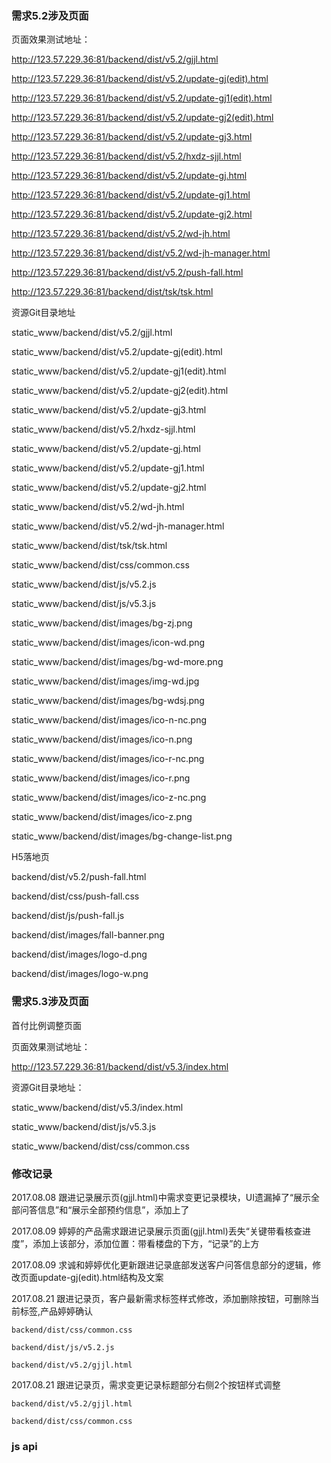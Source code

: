 ### 需求5.2涉及页面

页面效果测试地址：

http://123.57.229.36:81/backend/dist/v5.2/gjjl.html

http://123.57.229.36:81/backend/dist/v5.2/update-gj(edit).html

http://123.57.229.36:81/backend/dist/v5.2/update-gj1(edit).html

http://123.57.229.36:81/backend/dist/v5.2/update-gj2(edit).html

http://123.57.229.36:81/backend/dist/v5.2/update-gj3.html

http://123.57.229.36:81/backend/dist/v5.2/hxdz-sjjl.html

http://123.57.229.36:81/backend/dist/v5.2/update-gj.html

http://123.57.229.36:81/backend/dist/v5.2/update-gj1.html

http://123.57.229.36:81/backend/dist/v5.2/update-gj2.html

http://123.57.229.36:81/backend/dist/v5.2/wd-jh.html

http://123.57.229.36:81/backend/dist/v5.2/wd-jh-manager.html

http://123.57.229.36:81/backend/dist/v5.2/push-fall.html

http://123.57.229.36:81/backend/dist/tsk/tsk.html

资源Git目录地址

static_www/backend/dist/v5.2/gjjl.html

static_www/backend/dist/v5.2/update-gj(edit).html

static_www/backend/dist/v5.2/update-gj1(edit).html

static_www/backend/dist/v5.2/update-gj2(edit).html

static_www/backend/dist/v5.2/update-gj3.html

static_www/backend/dist/v5.2/hxdz-sjjl.html

static_www/backend/dist/v5.2/update-gj.html

static_www/backend/dist/v5.2/update-gj1.html

static_www/backend/dist/v5.2/update-gj2.html

static_www/backend/dist/v5.2/wd-jh.html

static_www/backend/dist/v5.2/wd-jh-manager.html

static_www/backend/dist/tsk/tsk.html

static_www/backend/dist/css/common.css

static_www/backend/dist/js/v5.2.js

static_www/backend/dist/js/v5.3.js

static_www/backend/dist/images/bg-zj.png

static_www/backend/dist/images/icon-wd.png

static_www/backend/dist/images/bg-wd-more.png

static_www/backend/dist/images/img-wd.jpg

static_www/backend/dist/images/bg-wdsj.png

static_www/backend/dist/images/ico-n-nc.png

static_www/backend/dist/images/ico-n.png

static_www/backend/dist/images/ico-r-nc.png

static_www/backend/dist/images/ico-r.png

static_www/backend/dist/images/ico-z-nc.png

static_www/backend/dist/images/ico-z.png

static_www/backend/dist/images/bg-change-list.png

H5落地页

backend/dist/v5.2/push-fall.html

backend/dist/css/push-fall.css

backend/dist/js/push-fall.js

backend/dist/images/fall-banner.png

backend/dist/images/logo-d.png

backend/dist/images/logo-w.png


### 需求5.3涉及页面

首付比例调整页面

页面效果测试地址：

http://123.57.229.36:81/backend/dist/v5.3/index.html

资源Git目录地址：

static_www/backend/dist/v5.3/index.html

static_www/backend/dist/js/v5.3.js

static_www/backend/dist/css/common.css


### 修改记录

2017.08.08 跟进记录展示页(gjjl.html)中需求变更记录模块，UI遗漏掉了“展示全部问答信息”和“展示全部预约信息”，添加上了

2017.08.09 婷婷的产品需求跟进记录展示页面(gjjl.html)丢失“关键带看核查进度”，添加上该部分，添加位置：带看楼盘的下方，“记录”的上方

2017.08.09 求诚和婷婷优化更新跟进记录底部发送客户问答信息部分的逻辑，修改页面update-gj(edit).html结构及文案

2017.08.21 跟进记录页，客户最新需求标签样式修改，添加删除按钮，可删除当前标签,产品婷婷确认

    backend/dist/css/common.css

    backend/dist/js/v5.2.js

    backend/dist/v5.2/gjjl.html

2017.08.21 跟进记录页，需求变更记录标题部分右侧2个按钮样式调整

    backend/dist/v5.2/gjjl.html

    backend/dist/css/common.css

### js api
